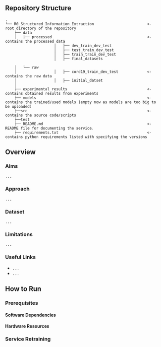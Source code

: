

## Repository Structure


```commandline
.
└── R0_Structured_Information_Extraction                        <- root directory of the repository
    ├── data
    │   ├── processed                                           <- contains the processed data
                      │   ├── dev_train_dev_test 
                      │   ├── test_train_dev_test
                      │   ├── train_train_dev_test
                      │   ├── final_datasets
                                                   
    │   └── raw  
    │                 │   ├── cord19_train_dev_test             <- contains the raw data
    │                 │   ├── initial_datset                   
    │
    ├── experimental_results                                    <- contains obtained results from experiments
    ├── models                                                  <- contains the trained/used models (empty now as models are too big to be uploaded)
    ├──src                                                      <- contains the source code/scripts
    ├──test
    ├── README.md                                               <- README file for documenting the service.
    ├── requirements.txt                                        <- contains python requirements listed with specifying the versions
```

## Overview

### Aims
``...``

### Approach
``...``

### Dataset
``...``

### Limitations 
``...``

### Useful Links
* ``...``
* ``...``

## How to Run

### Prerequisites

#### Software Dependencies


#### Hardware Resources

### Service Retraining
